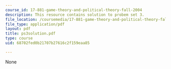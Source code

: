 ```yaml
---
course_id: 17-881-game-theory-and-political-theory-fall-2004
description: This resource contains solution to probem set 3.
file_location: /coursemedia/17-881-game-theory-and-political-theory-fall-2004/68702fed0b21707b27616c2f159eaa85_ps3solution.pdf
file_type: application/pdf
layout: pdf
title: ps3solution.pdf
type: course
uid: 68702fed0b21707b27616c2f159eaa85

---
```

None
